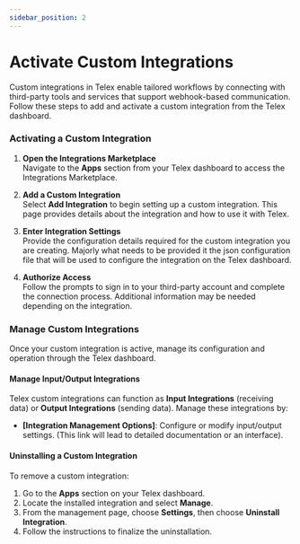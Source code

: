 ```yaml
---
sidebar_position: 2
---
```


# Activate Custom Integrations

Custom integrations in Telex enable tailored workflows by connecting with third-party tools and services that support webhook-based communication. Follow these steps to add and activate a custom integration from the Telex dashboard.

### Activating a Custom Integration

1. **Open the Integrations Marketplace**  
   Navigate to the **Apps** section from your Telex dashboard to access the Integrations Marketplace.

2. **Add a Custom Integration**  
   Select **Add Integration** to begin setting up a custom integration. This page provides details about the integration and how to use it with Telex.

3. **Enter Integration Settings**  
   Provide the configuration details required for the custom integration you are creating. Majorly what needs to be provided it the json configuration file that will be used to configure the integration on the Telex dashboard.

4. **Authorize Access**  
   Follow the prompts to sign in to your third-party account and complete the connection process. Additional information may be needed depending on the integration.

### Manage Custom Integrations
Once your custom integration is active, manage its configuration and operation through the Telex dashboard.

#### Manage Input/Output Integrations

Telex custom integrations can function as **Input Integrations** (receiving data) or **Output Integrations** (sending data). Manage these integrations by:

- **[Integration Management Options]**: Configure or modify input/output settings. (This link will lead to detailed documentation or an interface).

#### Uninstalling a Custom Integration

To remove a custom integration:

1. Go to the **Apps** section on your Telex dashboard.
2. Locate the installed integration and select **Manage**.
3. From the management page, choose **Settings**, then choose **Uninstall Integration**.
4. Follow the instructions to finalize the uninstallation.


